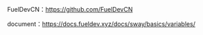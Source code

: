 FuelDevCN：https://github.com/FuelDevCN
 
document：https://docs.fueldev.xyz/docs/sway/basics/variables/
